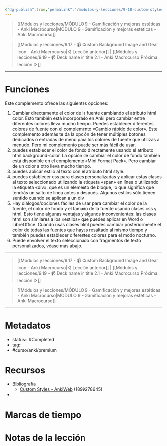```yaml
---
{"dg-publish":true,"permalink":"/modulos-y-lecciones/9-18-custom-styles-font-color-background-colour-classes-anki-macrocurso/","noteIcon":"","updated":"2024-05-21T22:13:59.600+02:00"}
---
```



> [[Módulos y lecciones/MÓDULO 9 - Gamificación y mejoras estéticas - Anki Macrocurso\|MÓDULO 9 - Gamificación y mejoras estéticas - Anki Macrocurso]]

> [[Módulos y lecciones/9.17 - 📹 Custom Background Image and Gear Icon - Anki Macrocurso\|◁ Lección anterior]] | [[Módulos y lecciones/9.19 - 📹 Deck name in title 2.1 - Anki Macrocurso\|Próxima lección ▷]]

---

# Funciones
Este complemento ofrece las siguientes opciones:
1. Cambiar directamente el color de la fuente cambiando el atributo html color. Esto también está incorporado en Anki pero cambiar entre diferentes colores lleva mucho tiempo. Puedes establecer diferentes colores de fuente con el complemento «Cambio rápido de color». Este complemento además te da la opción de tener múltiples botones dedicados o entradas de menú para los colores de fuente que utilizas a menudo. Pero mi complemento puede ser más fácil de usar.
2. puedes establecer el color de fondo directamente usando el atributo html background-color. La opción de cambiar el color de fondo también está disponible en el complemento «Mini Format Pack». Pero cambiar de un color a otro lleva mucho tiempo.
3. puedes aplicar estilo al texto con el atributo html style.
4. puedes establecer css para clases personalizadas y aplicar estas clases al texto seleccionado utilizando la etiqueta «span» en línea o utilizando la etiqueta «div», que es un elemento de bloque, lo que significa que tendrás un salto de línea antes y después. Algunos estilos sólo tienen sentido cuando se aplican a un div.
5. Hay diálogos/opciones fáciles de usar para cambiar el color de la fuente, el color de fondo y el tamaño de la fuente usando clases css y html. Esto tiene algunas ventajas y algunos inconvenientes: las clases html son similares a los «estilos» que puedes aplicar en Word o LibreOffice. Cuando usas clases html puedes cambiar posteriormente el color de todas las fuentes que hayas resaltado al mismo tiempo y también puedes establecer diferentes colores para el modo nocturno.
6. Puede envolver el texto seleccionado con fragmentos de texto personalizados, véase más abajo.



---

> [[Módulos y lecciones/9.17 - 📹 Custom Background Image and Gear Icon - Anki Macrocurso\|◁ Lección anterior]] | [[Módulos y lecciones/9.19 - 📹 Deck name in title 2.1 - Anki Macrocurso\|Próxima lección ▷]]

> [[Módulos y lecciones/MÓDULO 9 - Gamificación y mejoras estéticas - Anki Macrocurso\|MÓDULO 9 - Gamificación y mejoras estéticas - Anki Macrocurso]]

---
# Metadatos
- status:: #Completed 
- tag::  
- #curso/anki/premium

# Recursos
- Bibliografía
	- [Custom Styles - AnkiWeb](https://ankiweb.net/shared/info/1899278645) (1899278645)
- 

# Marcas de tiempo


# Notas de la lección
